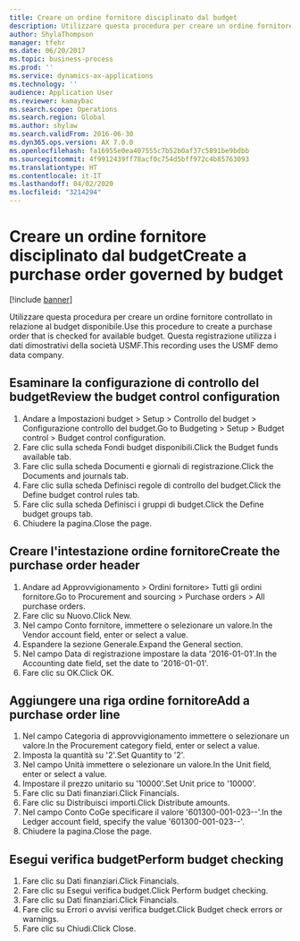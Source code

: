 ```yaml
---
title: Creare un ordine fornitore disciplinato dal budget
description: Utilizzare questa procedura per creare un ordine fornitore controllato in relazione al budget disponibile.
author: ShylaThompson
manager: tfehr
ms.date: 06/20/2017
ms.topic: business-process
ms.prod: ''
ms.service: dynamics-ax-applications
ms.technology: ''
audience: Application User
ms.reviewer: kamaybac
ms.search.scope: Operations
ms.search.region: Global
ms.author: shylaw
ms.search.validFrom: 2016-06-30
ms.dyn365.ops.version: AX 7.0.0
ms.openlocfilehash: fa16955e0ea407555c7b52b0af37c5891be9bdbb
ms.sourcegitcommit: 4f9912439ff78acf0c754d5bff972c4b85763093
ms.translationtype: HT
ms.contentlocale: it-IT
ms.lasthandoff: 04/02/2020
ms.locfileid: "3214294"
---
```

# <a name="create-a-purchase-order-governed-by-budget"></a><span data-ttu-id="1d1a4-103">Creare un ordine fornitore disciplinato dal budget</span><span class="sxs-lookup"><span data-stu-id="1d1a4-103">Create a purchase order governed by budget</span></span>

[!include [banner](../../includes/banner.md)]

<span data-ttu-id="1d1a4-104">Utilizzare questa procedura per creare un ordine fornitore controllato in relazione al budget disponibile.</span><span class="sxs-lookup"><span data-stu-id="1d1a4-104">Use this procedure to create a purchase order that is checked for available budget.</span></span> <span data-ttu-id="1d1a4-105">Questa registrazione utilizza i dati dimostrativi della società USMF.</span><span class="sxs-lookup"><span data-stu-id="1d1a4-105">This recording uses the USMF demo data company.</span></span>


## <a name="review-the-budget-control-configuration"></a><span data-ttu-id="1d1a4-106">Esaminare la configurazione di controllo del budget</span><span class="sxs-lookup"><span data-stu-id="1d1a4-106">Review the budget control configuration</span></span>
1. <span data-ttu-id="1d1a4-107">Andare a Impostazioni budget > Setup > Controllo del budget > Configurazione controllo del budget.</span><span class="sxs-lookup"><span data-stu-id="1d1a4-107">Go to Budgeting > Setup > Budget control > Budget control configuration.</span></span>
2. <span data-ttu-id="1d1a4-108">Fare clic sulla scheda Fondi budget disponibili.</span><span class="sxs-lookup"><span data-stu-id="1d1a4-108">Click the Budget funds available tab.</span></span>
3. <span data-ttu-id="1d1a4-109">Fare clic sulla scheda Documenti e giornali di registrazione.</span><span class="sxs-lookup"><span data-stu-id="1d1a4-109">Click the Documents and journals tab.</span></span>
4. <span data-ttu-id="1d1a4-110">Fare clic sulla scheda Definisci regole di controllo del budget.</span><span class="sxs-lookup"><span data-stu-id="1d1a4-110">Click the Define budget control rules tab.</span></span>
5. <span data-ttu-id="1d1a4-111">Fare clic sulla scheda Definisci i gruppi di budget.</span><span class="sxs-lookup"><span data-stu-id="1d1a4-111">Click the Define budget groups tab.</span></span>
6. <span data-ttu-id="1d1a4-112">Chiudere la pagina.</span><span class="sxs-lookup"><span data-stu-id="1d1a4-112">Close the page.</span></span>

## <a name="create-the-purchase-order-header"></a><span data-ttu-id="1d1a4-113">Creare l'intestazione ordine fornitore</span><span class="sxs-lookup"><span data-stu-id="1d1a4-113">Create the purchase order header</span></span>
1. <span data-ttu-id="1d1a4-114">Andare ad Approvvigionamento > Ordini fornitore> Tutti gli ordini fornitore.</span><span class="sxs-lookup"><span data-stu-id="1d1a4-114">Go to Procurement and sourcing > Purchase orders > All purchase orders.</span></span>
2. <span data-ttu-id="1d1a4-115">Fare clic su Nuovo.</span><span class="sxs-lookup"><span data-stu-id="1d1a4-115">Click New.</span></span>
3. <span data-ttu-id="1d1a4-116">Nel campo Conto fornitore, immettere o selezionare un valore.</span><span class="sxs-lookup"><span data-stu-id="1d1a4-116">In the Vendor account field, enter or select a value.</span></span>
4. <span data-ttu-id="1d1a4-117">Espandere la sezione Generale.</span><span class="sxs-lookup"><span data-stu-id="1d1a4-117">Expand the General section.</span></span>
5. <span data-ttu-id="1d1a4-118">Nel campo Data di registrazione impostare la data '2016-01-01'.</span><span class="sxs-lookup"><span data-stu-id="1d1a4-118">In the Accounting date field, set the date to '2016-01-01'.</span></span>
6. <span data-ttu-id="1d1a4-119">Fare clic su OK.</span><span class="sxs-lookup"><span data-stu-id="1d1a4-119">Click OK.</span></span>

## <a name="add-a-purchase-order-line"></a><span data-ttu-id="1d1a4-120">Aggiungere una riga ordine fornitore</span><span class="sxs-lookup"><span data-stu-id="1d1a4-120">Add a purchase order line</span></span>
1. <span data-ttu-id="1d1a4-121">Nel campo Categoria di approvvigionamento immettere o selezionare un valore.</span><span class="sxs-lookup"><span data-stu-id="1d1a4-121">In the Procurement category field, enter or select a value.</span></span>
2. <span data-ttu-id="1d1a4-122">Imposta la quantità su '2'.</span><span class="sxs-lookup"><span data-stu-id="1d1a4-122">Set Quantity to '2'.</span></span>
3. <span data-ttu-id="1d1a4-123">Nel campo Unità immettere o selezionare un valore.</span><span class="sxs-lookup"><span data-stu-id="1d1a4-123">In the Unit field, enter or select a value.</span></span>
4. <span data-ttu-id="1d1a4-124">Impostare il prezzo unitario su '10000'.</span><span class="sxs-lookup"><span data-stu-id="1d1a4-124">Set Unit price to '10000'.</span></span>
5. <span data-ttu-id="1d1a4-125">Fare clic su Dati finanziari.</span><span class="sxs-lookup"><span data-stu-id="1d1a4-125">Click Financials.</span></span>
6. <span data-ttu-id="1d1a4-126">Fare clic su Distribuisci importi.</span><span class="sxs-lookup"><span data-stu-id="1d1a4-126">Click Distribute amounts.</span></span>
7. <span data-ttu-id="1d1a4-127">Nel campo Conto CoGe specificare il valore '601300-001-023--'.</span><span class="sxs-lookup"><span data-stu-id="1d1a4-127">In the Ledger account field, specify the value '601300-001-023--'.</span></span>
8. <span data-ttu-id="1d1a4-128">Chiudere la pagina.</span><span class="sxs-lookup"><span data-stu-id="1d1a4-128">Close the page.</span></span>

## <a name="perform-budget-checking"></a><span data-ttu-id="1d1a4-129">Esegui verifica budget</span><span class="sxs-lookup"><span data-stu-id="1d1a4-129">Perform budget checking</span></span>
1. <span data-ttu-id="1d1a4-130">Fare clic su Dati finanziari.</span><span class="sxs-lookup"><span data-stu-id="1d1a4-130">Click Financials.</span></span>
2. <span data-ttu-id="1d1a4-131">Fare clic su Esegui verifica budget.</span><span class="sxs-lookup"><span data-stu-id="1d1a4-131">Click Perform budget checking.</span></span>
3. <span data-ttu-id="1d1a4-132">Fare clic su Dati finanziari.</span><span class="sxs-lookup"><span data-stu-id="1d1a4-132">Click Financials.</span></span>
4. <span data-ttu-id="1d1a4-133">Fare clic su Errori o avvisi verifica budget.</span><span class="sxs-lookup"><span data-stu-id="1d1a4-133">Click Budget check errors or warnings.</span></span>
5. <span data-ttu-id="1d1a4-134">Fare clic su Chiudi.</span><span class="sxs-lookup"><span data-stu-id="1d1a4-134">Click Close.</span></span>

